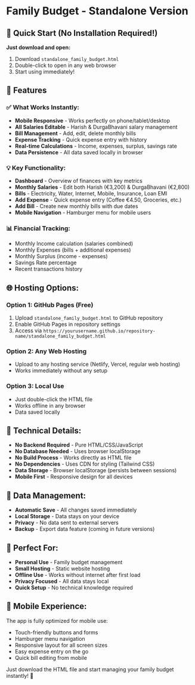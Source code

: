 # Family Budget - Standalone Version

## 🚀 Quick Start (No Installation Required!)

**Just download and open:**
1. Download `standalone_family_budget.html`
2. Double-click to open in any web browser
3. Start using immediately!

## 📱 Features

### ✅ **What Works Instantly:**
- **Mobile Responsive** - Works perfectly on phone/tablet/desktop
- **All Salaries Editable** - Harish & DurgaBhavani salary management
- **Bill Management** - Add, edit, delete monthly bills
- **Expense Tracking** - Quick expense entry with history
- **Real-time Calculations** - Income, expenses, surplus, savings rate
- **Data Persistence** - All data saved locally in browser

### 💡 **Key Functionality:**
- **Dashboard** - Overview of finances with key metrics
- **Monthly Salaries** - Edit both Harish (€3,200) & DurgaBhavani (€2,800) 
- **Bills** - Electricity, Water, Internet, Mobile, Insurance, Loan EMI
- **Add Expense** - Quick expense entry (Coffee €4.50, Groceries, etc.)
- **Add Bill** - Create new monthly bills with due dates
- **Mobile Navigation** - Hamburger menu for mobile users

### 📊 **Financial Tracking:**
- Monthly Income calculation (salaries combined)
- Monthly Expenses (bills + additional expenses)
- Monthly Surplus (income - expenses)
- Savings Rate percentage
- Recent transactions history

## 🌐 **Hosting Options:**

### **Option 1: GitHub Pages (Free)**
1. Upload `standalone_family_budget.html` to GitHub repository
2. Enable GitHub Pages in repository settings
3. Access via `https://yourusername.github.io/repository-name/standalone_family_budget.html`

### **Option 2: Any Web Hosting**
- Upload to any hosting service (Netlify, Vercel, regular web hosting)
- Works immediately without any setup

### **Option 3: Local Use**
- Just double-click the HTML file
- Works offline in any browser
- Data saved locally

## 🔧 **Technical Details:**

- **No Backend Required** - Pure HTML/CSS/JavaScript
- **No Database Needed** - Uses browser localStorage
- **No Build Process** - Works directly as HTML file
- **No Dependencies** - Uses CDN for styling (Tailwind CSS)
- **Data Storage** - Browser localStorage (persists between sessions)
- **Mobile First** - Responsive design for all devices

## 💾 **Data Management:**

- **Automatic Save** - All changes saved immediately
- **Local Storage** - Data stays on your device
- **Privacy** - No data sent to external servers
- **Backup** - Export data feature (coming in future versions)

## 🎯 **Perfect For:**

- **Personal Use** - Family budget management
- **Small Hosting** - Static website hosting
- **Offline Use** - Works without internet after first load
- **Privacy Focused** - All data stays local
- **Quick Setup** - No technical knowledge required

## 📱 **Mobile Experience:**

The app is fully optimized for mobile use:
- Touch-friendly buttons and forms
- Hamburger menu navigation
- Responsive layout for all screen sizes
- Easy expense entry on the go
- Quick bill editing from mobile

Just download the HTML file and start managing your family budget instantly! 🎉
